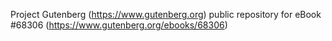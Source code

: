 Project Gutenberg (https://www.gutenberg.org) public repository for
eBook #68306 (https://www.gutenberg.org/ebooks/68306)
